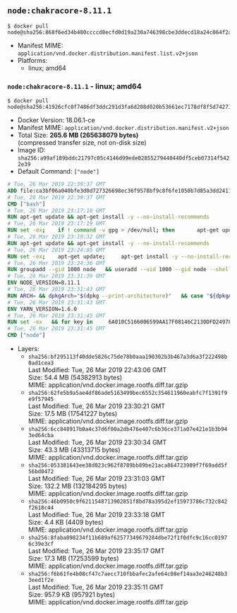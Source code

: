 ## `node:chakracore-8.11.1`

```console
$ docker pull node@sha256:868f6ed34b480ccccd8ecfd0d19a230a746398cbe3ddecd18a24c064f2a95107
```

-	Manifest MIME: `application/vnd.docker.distribution.manifest.list.v2+json`
-	Platforms:
	-	linux; amd64

### `node:chakracore-8.11.1` - linux; amd64

```console
$ docker pull node@sha256:41926cfc0f7486df3ddc291d3fa6d208d020b53661ec7178df8f5d742714f6ec
```

-	Docker Version: 18.06.1-ce
-	Manifest MIME: `application/vnd.docker.distribution.manifest.v2+json`
-	Total Size: **265.6 MB (265638079 bytes)**  
	(compressed transfer size, not on-disk size)
-	Image ID: `sha256:a99af189bddc21797c05c4146d99ede02855279440440df5ceb07314f5422e39`
-	Default Command: `["node"]`

```dockerfile
# Tue, 26 Mar 2019 22:39:37 GMT
ADD file:ca3bf06a040bfe3d0d727326698ec36f9578bf9c8f6fe1050b7d85a3dd241112 in / 
# Tue, 26 Mar 2019 22:39:37 GMT
CMD ["bash"]
# Tue, 26 Mar 2019 23:17:18 GMT
RUN apt-get update && apt-get install -y --no-install-recommends 		ca-certificates 		curl 		netbase 		wget 	&& rm -rf /var/lib/apt/lists/*
# Tue, 26 Mar 2019 23:17:19 GMT
RUN set -ex; 	if ! command -v gpg > /dev/null; then 		apt-get update; 		apt-get install -y --no-install-recommends 			gnupg 			dirmngr 		; 		rm -rf /var/lib/apt/lists/*; 	fi
# Tue, 26 Mar 2019 23:19:32 GMT
RUN apt-get update && apt-get install -y --no-install-recommends 		bzr 		git 		mercurial 		openssh-client 		subversion 				procps 	&& rm -rf /var/lib/apt/lists/*
# Tue, 26 Mar 2019 23:24:05 GMT
RUN set -ex; 	apt-get update; 	apt-get install -y --no-install-recommends 		autoconf 		automake 		bzip2 		dpkg-dev 		file 		g++ 		gcc 		imagemagick 		libbz2-dev 		libc6-dev 		libcurl4-openssl-dev 		libdb-dev 		libevent-dev 		libffi-dev 		libgdbm-dev 		libgeoip-dev 		libglib2.0-dev 		libgmp-dev 		libjpeg-dev 		libkrb5-dev 		liblzma-dev 		libmagickcore-dev 		libmagickwand-dev 		libncurses5-dev 		libncursesw5-dev 		libpng-dev 		libpq-dev 		libreadline-dev 		libsqlite3-dev 		libssl-dev 		libtool 		libwebp-dev 		libxml2-dev 		libxslt-dev 		libyaml-dev 		make 		patch 		unzip 		xz-utils 		zlib1g-dev 				$( 			if apt-cache show 'default-libmysqlclient-dev' 2>/dev/null | grep -q '^Version:'; then 				echo 'default-libmysqlclient-dev'; 			else 				echo 'libmysqlclient-dev'; 			fi 		) 	; 	rm -rf /var/lib/apt/lists/*
# Tue, 26 Mar 2019 23:24:36 GMT
RUN groupadd --gid 1000 node   && useradd --uid 1000 --gid node --shell /bin/bash --create-home node
# Tue, 26 Mar 2019 23:31:39 GMT
ENV NODE_VERSION=8.11.1
# Tue, 26 Mar 2019 23:31:43 GMT
RUN ARCH= && dpkgArch="$(dpkg --print-architecture)"   && case "${dpkgArch##*-}" in     amd64) ARCH='x64';;     *) echo "unsupported architecture"; exit 1 ;;   esac   && curl -fsSLO --compressed "https://nodejs.org/download/chakracore-release/v$NODE_VERSION/node-v$NODE_VERSION-linux-$ARCH.tar.xz"   && curl -fsSLO --compressed "https://nodejs.org/download/chakracore-release/v$NODE_VERSION/SHASUMS256.txt"   && grep " node-v$NODE_VERSION-linux-$ARCH.tar.xz\$" SHASUMS256.txt | sha256sum -c -   && tar -xJf "node-v$NODE_VERSION-linux-$ARCH.tar.xz" -C /usr/local --strip-components=1 --no-same-owner   && rm "node-v$NODE_VERSION-linux-$ARCH.tar.xz" SHASUMS256.txt   && ln -s /usr/local/bin/node /usr/local/bin/nodejs
# Tue, 26 Mar 2019 23:31:43 GMT
ENV YARN_VERSION=1.6.0
# Tue, 26 Mar 2019 23:31:45 GMT
RUN set -ex   && for key in     6A010C5166006599AA17F08146C2130DFD2497F5   ; do     gpg --batch --keyserver hkp://p80.pool.sks-keyservers.net:80 --recv-keys "$key" ||     gpg --batch --keyserver hkp://ipv4.pool.sks-keyservers.net --recv-keys "$key" ||     gpg --batch --keyserver hkp://pgp.mit.edu:80 --recv-keys "$key" ;   done   && curl -fsSLO --compressed "https://yarnpkg.com/downloads/$YARN_VERSION/yarn-v$YARN_VERSION.tar.gz"   && curl -fsSLO --compressed "https://yarnpkg.com/downloads/$YARN_VERSION/yarn-v$YARN_VERSION.tar.gz.asc"   && gpg --batch --verify yarn-v$YARN_VERSION.tar.gz.asc yarn-v$YARN_VERSION.tar.gz   && mkdir -p /opt   && tar -xzf yarn-v$YARN_VERSION.tar.gz -C /opt/   && ln -s /opt/yarn-v$YARN_VERSION/bin/yarn /usr/local/bin/yarn   && ln -s /opt/yarn-v$YARN_VERSION/bin/yarnpkg /usr/local/bin/yarnpkg   && rm yarn-v$YARN_VERSION.tar.gz.asc yarn-v$YARN_VERSION.tar.gz
# Tue, 26 Mar 2019 23:31:45 GMT
CMD ["node"]
```

-	Layers:
	-	`sha256:bf295113f40dde5826c75de78b0aaa190302b3b467a3d6a3f222498b0ad1cea3`  
		Last Modified: Tue, 26 Mar 2019 22:43:06 GMT  
		Size: 54.4 MB (54382913 bytes)  
		MIME: application/vnd.docker.image.rootfs.diff.tar.gzip
	-	`sha256:62fe5b9a5ae4df86ade5163499bec6552c354611960eabfc7f1391f9e9f57945`  
		Last Modified: Tue, 26 Mar 2019 23:30:21 GMT  
		Size: 17.5 MB (17541227 bytes)  
		MIME: application/vnd.docker.image.rootfs.diff.tar.gzip
	-	`sha256:6cc848917b0a4c37d6f00a2db476e407c6b36ce371a07e421e1b3b943ed64cba`  
		Last Modified: Tue, 26 Mar 2019 23:30:34 GMT  
		Size: 43.3 MB (43313715 bytes)  
		MIME: application/vnd.docker.image.rootfs.diff.tar.gzip
	-	`sha256:053381643ee38d023c962f8789bb89be21aca864723989f7f69add5f56bd0472`  
		Last Modified: Tue, 26 Mar 2019 23:31:03 GMT  
		Size: 132.2 MB (132184295 bytes)  
		MIME: application/vnd.docker.image.rootfs.diff.tar.gzip
	-	`sha256:46b0950c9f6211548713902851f8bd78a395d2ef15973786c732c842f2618c44`  
		Last Modified: Tue, 26 Mar 2019 23:33:18 GMT  
		Size: 4.4 KB (4409 bytes)  
		MIME: application/vnd.docker.image.rootfs.diff.tar.gzip
	-	`sha256:8faba098234f11b689af62577349679284dbe72f1f0dfc9c16cc01976c39e3cf`  
		Last Modified: Tue, 26 Mar 2019 23:35:17 GMT  
		Size: 17.3 MB (17253599 bytes)  
		MIME: application/vnd.docker.image.rootfs.diff.tar.gzip
	-	`sha256:f6b61fe4b08cf47c7aecc710fbbafec2afe64c08ef14aa3e246248b33eed1f2e`  
		Last Modified: Tue, 26 Mar 2019 23:35:11 GMT  
		Size: 957.9 KB (957921 bytes)  
		MIME: application/vnd.docker.image.rootfs.diff.tar.gzip
